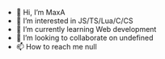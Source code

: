 - 👋 Hi, I’m MaxA
- 👀 I’m interested in JS/TS/Lua/C/CS
- 🌱 I’m currently learning Web development
- 💞️ I’m looking to collaborate on undefined
- 📫 How to reach me null

<!---
MaxA is a ✨ special ✨ repository because its `README.md` (this file) appears on your GitHub profile.
You can click the Preview link to take a look at your changes.
--->
